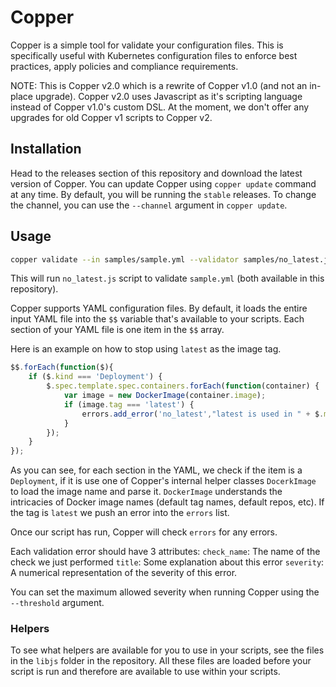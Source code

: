 # Copper

Copper is a simple tool for validate your configuration files. This is specifically useful with Kubernetes configuration files to enforce best practices, apply policies and compliance requirements.

NOTE: This is Copper v2.0 which is a rewrite of Copper v1.0 (and not an in-place upgrade). Copper v2.0 uses Javascript as it's scripting language instead of Copper v1.0's custom DSL. At the moment, we don't offer any upgrades for old Copper v1 scripts to Copper v2.

## Installation

Head to the releases section of this repository and download the latest version of Copper. You can update Copper using `copper update` command at any time. By default, you will be running the `stable` releases. To change the channel, you can use the `--channel` argument in `copper update`.

## Usage

```bash
copper validate --in samples/sample.yml --validator samples/no_latest.js
```

This will run `no_latest.js` script to validate `sample.yml` (both available in this repository).

Copper supports YAML configuration files. By default, it loads the entire input YAML file into the `$$` variable that's available to your scripts. Each section of your YAML file is one item in the `$$` array.

Here is an example on how to stop using `latest` as the image tag.

```javascript
$$.forEach(function($){
    if ($.kind === 'Deployment') {
        $.spec.template.spec.containers.forEach(function(container) {
            var image = new DockerImage(container.image);
            if (image.tag === 'latest') {
                errors.add_error('no_latest',"latest is used in " + $.metadata.name, 1)
            }
        });
    }
});
```

As you can see, for each section in the YAML, we check if the item is a `Deployment`, if it is use one of Copper's internal helper classes `DocerkImage` to load the image name and parse it. `DockerImage` understands the intricacies of Docker image names (default tag names, default repos, etc). If the tag is `latest` we push an error into the `errors` list.

Once our script has run, Copper will check `errors` for any errors.

Each validation error should have 3 attributes:
`check_name`: The name of the check we just performed
`title`: Some explanation about this error
`severity`: A numerical representation of the severity of this error.

You can set the maximum allowed severity when running Copper using the `--threshold` argument.

### Helpers

To see what helpers are available for you to use in your scripts, see the files in the `libjs` folder in the repository. All these files are loaded before your script is run and therefore are available to use within your scripts.
